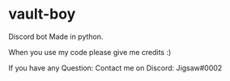 # vault-boy
Discord bot Made in python. 

When you use my code please give me credits :)

If you have any Question: 
Contact me on Discord:
Jigsaw#0002
